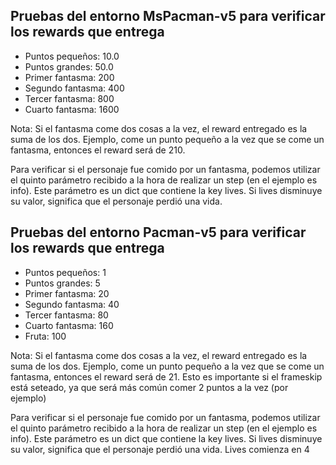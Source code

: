 ## Pruebas del entorno MsPacman-v5 para verificar los rewards que entrega

- Puntos pequeños: 10.0
- Puntos grandes: 50.0
- Primer fantasma: 200
- Segundo fantasma: 400
- Tercer fantasma: 800
- Cuarto fantasma: 1600

Nota: Si el fantasma come dos cosas a la vez, el reward entregado es la suma de los dos. Ejemplo, come un punto pequeño a la vez que se come un fantasma, entonces el reward será de 210.

Para verificar si el personaje fue comido por un fantasma, podemos utilizar el quinto parámetro recibido a la hora de realizar un step (en el ejemplo es info). Este parámetro es un dict que contiene la key lives. Si lives disminuye su valor, significa que el personaje perdió una vida. 

## Pruebas del entorno Pacman-v5 para verificar los rewards que entrega

- Puntos pequeños: 1
- Puntos grandes: 5
- Primer fantasma: 20
- Segundo fantasma: 40
- Tercer fantasma: 80
- Cuarto fantasma: 160
- Fruta: 100

Nota: Si el fantasma come dos cosas a la vez, el reward entregado es la suma de los dos. Ejemplo, come un punto pequeño a la vez que se come un fantasma, entonces el reward será de 21. Esto es importante si el frameskip está seteado, ya que será más común comer 2 puntos a la vez (por ejemplo)

Para verificar si el personaje fue comido por un fantasma, podemos utilizar el quinto parámetro recibido a la hora de realizar un step (en el ejemplo es info). Este parámetro es un dict que contiene la key lives. Si lives disminuye su valor, significa que el personaje perdió una vida. Lives comienza en 4